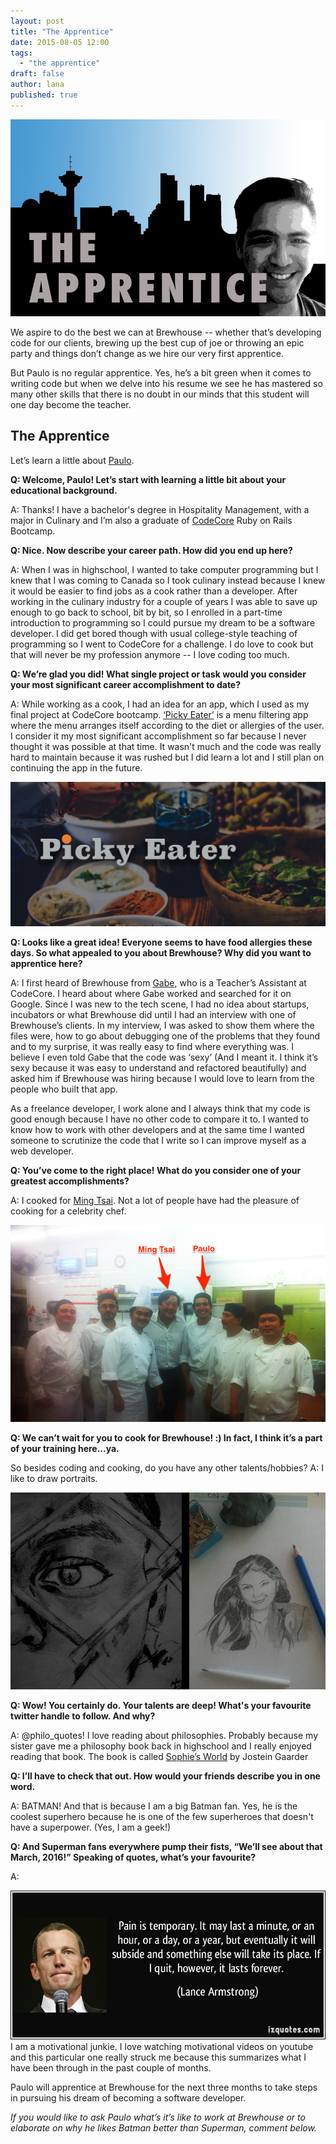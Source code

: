 ```yaml
---
layout: post
title: "The Apprentice"
date: 2015-08-05 12:00
tags: 
  - "the apprentice"
draft: false
author: lana
published: true
---
```

![the apprentice logo](/images/posts/2015/08/the_apprentice.jpg)

We aspire to do the best we can at Brewhouse -- whether that’s developing code for our clients, brewing up the best cup of joe or throwing an epic party and things don’t change as we hire our very first apprentice. 

But Paulo is no regular apprentice. Yes, he’s a bit green when it comes to writing code but when we delve into his resume we see he has mastered so many other skills that there is no doubt in our minds that this student will one day become the teacher. 

<!-- break -->

## The Apprentice ##
Let’s learn a little about [Paulo](https://twitter.com/pauloancheta). 

**Q: Welcome, Paulo! Let’s start with learning a little bit about your educational background.**

A: Thanks! I have a bachelor's degree in Hospitality Management, with a major in Culinary and I’m also a graduate of [CodeCore](http://codecore.ca/) Ruby on Rails Bootcamp.

**Q: Nice. Now describe your career path. How did you end up here?**

A: When I was in highschool, I wanted to take computer programming but I knew that I was coming to Canada so I took culinary instead because I knew it would be easier to find jobs as a cook rather than a developer. After working in the culinary industry for a couple of years I was able to save up enough to go back to school, bit by bit, so I enrolled in a part-time introduction to programming so I could pursue my dream to be a software developer. I did get bored though with usual college-style teaching of programming so I went to CodeCore for a challenge. I do love to cook but that will never be my profession anymore -- I love coding too much.

**Q: We’re glad you did! What single project or task would you consider your most significant career accomplishment to date?**

A: While working as a cook, I had an idea for an app, which I used as my final project at CodeCore bootcamp. [‘Picky Eater’](http://www.picky-eater.com/) is a menu filtering app where the menu arranges itself according to the diet or allergies of the user. I consider it my most significant accomplishment so far because I never thought it was possible at that time. It wasn't much and the code was really hard to maintain because it was rushed but I did learn a lot and I still plan on continuing the app in the future.

![picky eater](/images/posts/2015/08/picky-eater.png)

**Q: Looks like a great idea! Everyone seems to have food allergies these days. So what appealed to you about Brewhouse? Why did you want to apprentice here?**

A: I first heard of Brewhouse from [Gabe](https://twitter.com/gabescholz), who is a Teacher’s Assistant at CodeCore. I heard about where Gabe worked and searched for it on Google. Since I was new to the tech scene, I had no idea about startups, incubators or what Brewhouse did until I had an interview with one of Brewhouse’s clients. In my interview, I was asked to show them where the files were, how to go about debugging one of the problems that they found and to my surprise, it was really easy to find where everything was. I believe I even told Gabe that the code was ‘sexy’ (And I meant it. I think it’s sexy because it was easy to understand and refactored beautifully) and asked him if Brewhouse was hiring because I would love to learn from the people who built that app.

As a freelance developer, I work alone and I always think that my code is good enough because I have no other code to compare it to. I wanted to know how to work with other developers and at the same time I wanted someone to scrutinize the code that I write so I can improve myself as a web developer.

**Q: You’ve come to the right place! What do you consider one of your greatest accomplishments?**

A: I cooked for [Ming Tsai](https://www.ming.com/about-ming/biography.htm). Not a lot of people have had the pleasure of cooking for a celebrity chef.

![chef ming tsai](/images/posts/2015/08/chef-ming-tsai.png) 

**Q: We can’t wait for you to cook for Brewhouse! :) In fact, I think it’s a part of your training here...ya.**

 So besides coding and cooking, do you have any other talents/hobbies?
A: I like to draw portraits. 

![portraits](/images/posts/2015/08/portraits.jpg)


**Q: Wow! You certainly do. Your talents are deep! What's your favourite twitter handle to follow. And why?**

A: @philo_quotes! I love reading about philosophies. Probably because my sister gave me a philosophy book back in highschool and I really enjoyed reading that book. The book is called [Sophie’s World](http://www.amazon.com/Sophies-World-History-Philosophy-Classics/dp/0374530718) by Jostein Gaarder 

**Q: I’ll have to check that out.  How would your friends describe you in one word.**

A: BATMAN! And that is because I am a big Batman fan. Yes, he is the coolest superhero because he is one of the few superheroes that doesn't have a superpower. (Yes, I am a geek!)

**Q: And Superman fans everywhere pump their fists, “We’ll see about that March, 2016!” Speaking of quotes, what’s your favourite?**

A:

![quote lance](/images/posts/2015/08/quote-lance.jpg)
I am a motivational junkie. I love watching motivational videos on youtube and this particular one really struck me because this summarizes what I have been through in the past couple of months.

Paulo will apprentice at Brewhouse for the next three months to take steps in pursuing his dream of becoming a software developer. 

*If you would like to ask Paulo what’s it’s like to work at Brewhouse or to elaborate on why he likes Batman better than Superman, comment below.*
